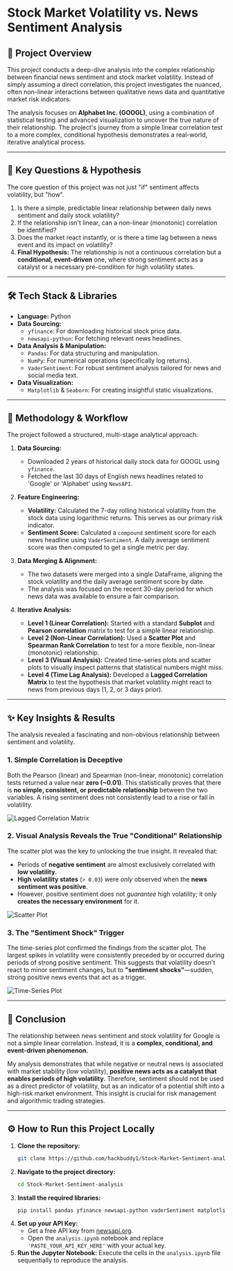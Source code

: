 # Stock Market Volatility vs. News Sentiment Analysis

## 📜 Project Overview

This project conducts a deep-dive analysis into the complex relationship between financial news sentiment and stock market volatility. Instead of simply assuming a direct correlation, this project investigates the nuanced, often non-linear interactions between qualitative news data and quantitative market risk indicators.

The analysis focuses on **Alphabet Inc. (GOOGL)**, using a combination of statistical testing and advanced visualization to uncover the true nature of their relationship. The project's journey from a simple linear correlation test to a more complex, conditional hypothesis demonstrates a real-world, iterative analytical process.

---

## 🎯 Key Questions & Hypothesis

The core question of this project was not just "if" sentiment affects volatility, but "how".
1.  Is there a simple, predictable linear relationship between daily news sentiment and daily stock volatility?
2.  If the relationship isn't linear, can a non-linear (monotonic) correlation be identified?
3.  Does the market react instantly, or is there a time lag between a news event and its impact on volatility?
4.  **Final Hypothesis:** The relationship is not a continuous correlation but a **conditional, event-driven** one, where strong sentiment acts as a catalyst or a necessary pre-condition for high volatility states.

---

## 🛠️ Tech Stack & Libraries

*   **Language:** Python
*   **Data Sourcing:**
    *   `yfinance`: For downloading historical stock price data.
    *   `newsapi-python`: For fetching relevant news headlines.
*   **Data Analysis & Manipulation:**
    *   `Pandas`: For data structuring and manipulation.
    *   `NumPy`: For numerical operations (specifically log returns).
    *   `VaderSentiment`: For robust sentiment analysis tailored for news and social media text.
*   **Data Visualization:**
    *   `Matplotlib` & `Seaborn`: For creating insightful static visualizations.

---

## 📂 Methodology & Workflow

The project followed a structured, multi-stage analytical approach:

1.  **Data Sourcing:**
    *   Downloaded 2 years of historical daily stock data for GOOGL using `yfinance`.
    *   Fetched the last 30 days of English news headlines related to 'Google' or 'Alphabet' using `NewsAPI`.

2.  **Feature Engineering:**
    *   **Volatility:** Calculated the 7-day rolling historical volatility from the stock data using logarithmic returns. This serves as our primary risk indicator.
    *   **Sentiment Score:** Calculated a `compound` sentiment score for each news headline using `VaderSentiment`. A daily average sentiment score was then computed to get a single metric per day.

3.  **Data Merging & Alignment:**
    *   The two datasets were merged into a single DataFrame, aligning the stock volatility and the daily average sentiment score by date.
    *   The analysis was focused on the recent 30-day period for which news data was available to ensure a fair comparison.

4.  **Iterative Analysis:**
    *   **Level 1 (Linear Correlation):** Started with a standard **Subplot** and **Pearson correlation** matrix to test for a simple linear relationship.
    *   **Level 2 (Non-Linear Correlation):** Used a **Scatter Plot** and **Spearman Rank Correlation** to test for a more flexible, non-linear (monotonic) relationship.
    *   **Level 3 (Visual Analysis):** Created time-series plots and scatter plots to visually inspect patterns that statistical numbers might miss.
    *   **Level 4 (Time Lag Analysis):** Developed a **Lagged Correlation Matrix** to test the hypothesis that market volatility might react to news from previous days (1, 2, or 3 days prior).

---

## ✨ Key Insights & Results

The analysis revealed a fascinating and non-obvious relationship between sentiment and volatility.

### 1. Simple Correlation is Deceptive
Both the Pearson (linear) and Spearman (non-linear, monotonic) correlation tests returned a value near **zero (~0.01)**. This statistically proves that there is **no simple, consistent, or predictable relationship** between the two variables. A rising sentiment does not consistently lead to a rise or fall in volatility.

![Lagged Correlation Matrix](images/Laggged-correlation.png)


### 2. Visual Analysis Reveals the True "Conditional" Relationship
The scatter plot was the key to unlocking the true insight. It revealed that:
*   Periods of **negative sentiment** are almost exclusively correlated with **low volatility**.
*   **High volatility states** (`> 0.03`) were *only* observed when the **news sentiment was positive**.
*   However, positive sentiment does not *guarantee* high volatility; it only **creates the necessary environment** for it.

![Scatter Plot](images/Scatter-plot.png)


### 3. The "Sentiment Shock" Trigger
The time-series plot confirmed the findings from the scatter plot. The largest spikes in volatility were consistently preceded by or occurred during periods of strong positive sentiment. This suggests that volatility doesn't react to minor sentiment changes, but to **"sentiment shocks"**—sudden, strong positive news events that act as a trigger.

![Time-Series Plot](images/subplot.png)


---

## 🚀 Conclusion

The relationship between news sentiment and stock volatility for Google is not a simple linear correlation. Instead, it is a **complex, conditional, and event-driven phenomenon.**

My analysis demonstrates that while negative or neutral news is associated with market stability (low volatility), **positive news acts as a catalyst that enables periods of high volatility.** Therefore, sentiment should not be used as a direct predictor of volatility, but as an indicator of a potential shift into a high-risk market environment. This insight is crucial for risk management and algorithmic trading strategies.

---

## ⚙️ How to Run this Project Locally

1.  **Clone the repository:**
    ```bash
    git clone https://github.com/hackbuddy1/Stock-Market-Sentiment-analysis.git
    ```
2.  **Navigate to the project directory:**
    ```bash
    cd Stock-Market-Sentiment-analysis
    ```
3.  **Install the required libraries:**
    ```bash
    pip install pandas yfinance newsapi-python vaderSentiment matplotlib seaborn
    ```
4.  **Set up your API Key:**
    *   Get a free API key from [newsapi.org](https://newsapi.org/).
    *   Open the `analysis.ipynb` notebook and replace `'PASTE_YOUR_API_KEY_HERE'` with your actual key.
5.  **Run the Jupyter Notebook:**
    Execute the cells in the `analysis.ipynb` file sequentially to reproduce the analysis.
